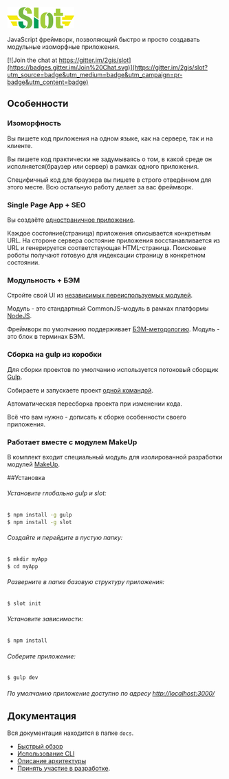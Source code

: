[![Slot](https://raw.githubusercontent.com/2gis/artwork/master/slot/logo-multi.png)](http://github.com/2gis/slot)

JavaScript фреймворк, позволяющий быстро и просто создавать модульные изоморфные приложения.

[![Join the chat at https://gitter.im/2gis/slot](https://badges.gitter.im/Join%20Chat.svg)](https://gitter.im/2gis/slot?utm_source=badge&utm_medium=badge&utm_campaign=pr-badge&utm_content=badge)

## Особенности

### Изоморфность
Вы пишете код приложения на одном языке, как на сервере, так и на клиенте.

Вы пишете код практически не задумываясь о том, в какой среде он исполняется(браузер или сервер) в рамках одного приложения.

Специфичный код для браузера вы пишете в строго отведённом для этого месте. Всю остальную работу делает за вас фреймворк.
        
### Single Page App + SEO
Вы создаёте <a href="https://ru.wikipedia.org/wiki/Single_Page_Application">одностраничное приложение</a>.

Каждое состояние(страница) приложения описывается конкретным URL.
На стороне сервера состояние приложения восстанавливается из URL и генерируется соответствующая HTML-страница.
Поисковые роботы получают готовую для индексации страницу в конкретном состоянии.
                
### Модульность + БЭМ
Стройте свой UI из <a href="https://github.com/2gis/slot/blob/master/docs/conception.md#Архитектура">независимых переиспользуемых модулей</a>.

Модуль - это стандартный CommonJS-модуль в рамках платформы <a href="http://nodejs.org">NodeJS</a>.

Фреймворк по умолчанию поддерживает <a href="https://ru.bem.info/method/">БЭМ-методологию</a>. Модуль - это блок в терминах БЭМ.

### Сборка на gulp из коробки
Для сборки проектов по умолчанию используется потоковый сборщик <a href="http://gulpjs.com">Gulp</a>.

Собираете и запускаете проект <a href="https://github.com/2gis/slot/blob/master/docs/cli.md#Сборка-приложений">одной командой</a>.

Автоматическая пересборка проекта при изменении кода.

Всё что вам нужно - дописать к сборке особенности своего приложения.

### Работает вместе с модулем MakeUp
В комплект входит специальный модуль для изолированной разработки модулей <a href="http://2gis.github.io/makeup/">MakeUp</a>.

##Установка

###### Установите глобально gulp и slot:
```bash
$ npm install -g gulp
$ npm install -g slot
```

###### Создайте и перейдите в пустую папку:
```bash
$ mkdir myApp
$ cd myApp
```

###### Разверните в папке базовую структуру приложения:
```bash
$ slot init
```

###### Установите зависимости:
```bash
$ npm install
```

###### Соберите приложение:
```bash
$ gulp dev
```

###### По умолчанию приложение доступно по адресу [http://localhost:3000/](http://localhost:3000/)

## Документация
Вся документация находится в папке `docs`.

- [Быстрый обзор](https://github.com/2gis/slot/blob/master/docs/quickTour.md)
- [Использование CLI](https://github.com/2gis/slot/blob/master/docs/cli.md)
- [Описание архитектуры](https://github.com/2gis/slot/blob/master/docs/conception.md)
- [Принять участие в разработке](https://github.com/2gis/slot/blob/master/contributing.md).
